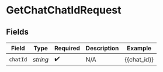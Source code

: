 # GetChatChatIdRequest


## Fields

| Field              | Type               | Required           | Description        | Example            |
| ------------------ | ------------------ | ------------------ | ------------------ | ------------------ |
| `chatId`           | *string*           | :heavy_check_mark: | N/A                | {{chat_id}}        |